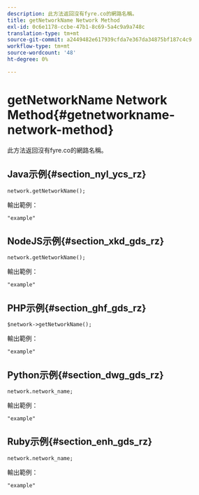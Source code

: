 ```yaml
---
description: 此方法返回沒有fyre.co的網路名稱。
title: getNetworkName Network Method
exl-id: 0c6e1178-ccbe-47b1-8c69-5a4c9a9a748c
translation-type: tm+mt
source-git-commit: a2449482e617939cfda7e367da34875bf187c4c9
workflow-type: tm+mt
source-wordcount: '48'
ht-degree: 0%

---
```


# getNetworkName Network Method{#getnetworkname-network-method}

此方法返回沒有fyre.co的網路名稱。

## Java示例{#section_nyl_ycs_rz}

```
network.getNetworkName();
```

輸出範例：

```
"example" 
```

## NodeJS示例{#section_xkd_gds_rz}

```
network.getNetworkName();
```

輸出範例：

```
"example" 
```

## PHP示例{#section_ghf_gds_rz}

```
$network->getNetworkName(); 
```

輸出範例：

```
"example" 
```

## Python示例{#section_dwg_gds_rz}

```
network.network_name; 
```

輸出範例：

```
"example" 
```

## Ruby示例{#section_enh_gds_rz}

```
network.network_name; 
```

輸出範例：

```
"example" 
```
